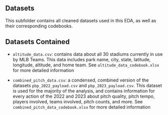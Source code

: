 ## Datasets

This subfolder contains all cleaned datasets used in this EDA, as well as their corresponding codebooks.

## Datasets Contained

- `altitude_data.csv`: contains data about all 30 stadiums currently in use by MLB Teams. This data includes park name, city, state, latitude, longitude, altitude, and home team. See `altitude_data_codebook.xlsx` for more detailed information

- `combined_pitch_data.csv`: a condensed, combined version of the datasets `pbp_2022_payload.csv` and `pbp_2023_payload.csv`. This dataset is used for the majority of the analysis, and contains information for every action of the 2022 and 2023 about pitch quality, pitch tempo, players involved, teams involved, pitch counts, and more. See `combined_pitch_data_codebook.xlsx` for more detailed information


